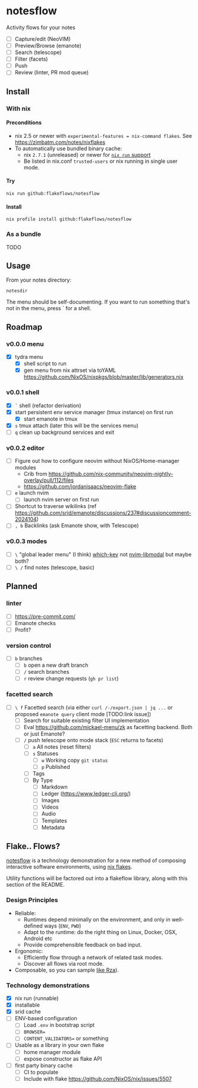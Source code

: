 # notesflow

Activity flows for your notes

- [ ] Capture/edit (NeoVIM)
- [ ] Preview/Browse (emanote)
- [ ] Search (telescope)
- [ ] Filter (facets)
- [ ] Push
- [ ] Review (linter, PR mod queue)

## Install
### With nix
#### Preconditions

- nix 2.5 or newer with `experimental-features = nix-command flakes`. See https://zimbatm.com/notes/nixflakes
- To automatically use bundled binary cache:
  - nix `2.7.1` (unreleased) or newer for [`nix run` support](https://github.com/NixOS/nix/issues/6170)
  - Be listed in nix.conf `trusted-users` or nix running in single user mode.

#### Try

`nix run github:flakeflows/notesflow`

#### Install

`nix profile install github:flakeflows/notesflow`

### As a bundle

TODO

## Usage

From your notes directory:

```
notesdir
```

The menu should be self-documenting. If you want to run something that's not in the menu, press \` for a shell.

## Roadmap

### v0.0.0 menu

- [x] tydra menu
   - [x] shell script to run
   - [x] gen menu from nix attrset via toYAML https://github.com/NixOS/nixpkgs/blob/master/lib/generators.nix

### v0.0.1 shell
- [x] `` ` `` shell (refactor derivation)
- [x] start persistent env service manager (tmux instance) on first run
  - [x] start emanote in tmux
- [x] `s` tmux attach (later this will be the services menu)
- [ ] `q` clean up background services and exit

### v0.0.2 editor
- [ ] Figure out how to configure neovim without NixOS/Home-manager modules
  - Crib from https://github.com/nix-community/neovim-nightly-overlay/pull/112/files
  - https://github.com/jordanisaacs/neovim-flake
- [ ] `e` launch nvim
  - [ ] launch nvim server on first run
- [ ] Shortcut to traverse wikilinks (ref https://github.com/srid/emanote/discussions/237#discussioncomment-2024104)
- [ ] `, b` Backlinks (ask Emanote show, with Telescope)

### v0.0.3 modes
- [ ] `\` "global leader menu" (I think) [which-key](https://github.com/folke/which-key.nvim) not [nvim-libmodal](https://github.com/Iron-E/nvim-libmodal) but maybe both?
- [ ] `\ /` find notes (telescope, basic)

## Planned

### linter
- [ ] https://pre-commit.com/
- [ ] Emanote checks
- [ ] Profit?

### version control

- [ ] `b` branches
  - [ ] `b` open a new draft branch
  - [ ] `/` search branches
  - [ ] `r` review change requests (`gh pr list`)

### facetted search
- [ ] `\ f` Facetted search (via either `curl /-/export.json | jq ...`  or proposed `emanote query` client mode [TODO:link issue])
  - [ ] Search for suitable existing filter UI implementation
  - [ ] Eval https://github.com/mickael-menu/zk as facetting backend. Both or just Emanote?
  - [ ] `/` push telescope onto mode stack (`ESC` returns to facets)
    - [ ] `a` All notes (reset filters)
    - [ ] `s` Statuses
      - [ ] `w` Working copy `git status`
      - [ ] `p` Published
    - [ ] Tags
    - [ ] By Type
      - [ ] Markdown
      - [ ] Ledger (https://www.ledger-cli.org/)
      - [ ] Images
      - [ ] Videos
      - [ ] Audio
      - [ ] Templates
      - [ ] Metadata

## Flake.. Flows?

[notesflow](https://github.com/flakeflows/notesflow) is a technology demonstration for a new method of composing interactive software environments, using [nix flakes](https://zimbatm.com/notes/nixflakes).

Utility functions will be factored out into a flakeflow library, along with this section of the README.

### Design Principles

- Reliable:
  - Runtimes depend minimally on the environment, and only in well-defined ways (`ENV`, `PWD`)
  - Adapt to the runtime: do the right thing on Linux, Docker, OSX, Android etc
  - Provide comprehensible feedback on bad input.
- Ergonomic:
  - Efficiently flow through a network of related task modes.
  - Discover all flows via root mode.
- Composable, so you can sample [like Rza](https://www.youtube.com/watch?v=jSEs8-46Qlo)).

### Technology demonstrations

- [x] nix run (runnable)
- [x] installable
- [x] srid cache
- [ ] ENV-based configuration
  - [ ] Load `.env` in bootstrap script
  - [ ] `BROWSER=`
  - [ ] `CONTENT_VALIDATORS=` or something
- [ ] Usable as a library in your own flake
  - [ ] home manager module
  - [ ] expose constructor as flake API
- [ ] first party binary cache
  - [ ] CI to populate
  - [ ] Include with flake https://github.com/NixOS/nix/issues/5507